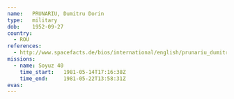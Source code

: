 ```yaml
---
name:	PRUNARIU, Dumitru Dorin
type:	military
dob:	1952-09-27
country:
  - ROU
references:
  - http://www.spacefacts.de/bios/international/english/prunariu_dumitru.htm
missions:
  - name: Soyuz 40
    time_start:   1981-05-14T17:16:38Z
    time_end:     1981-05-22T13:58:31Z
evas:
---
```

